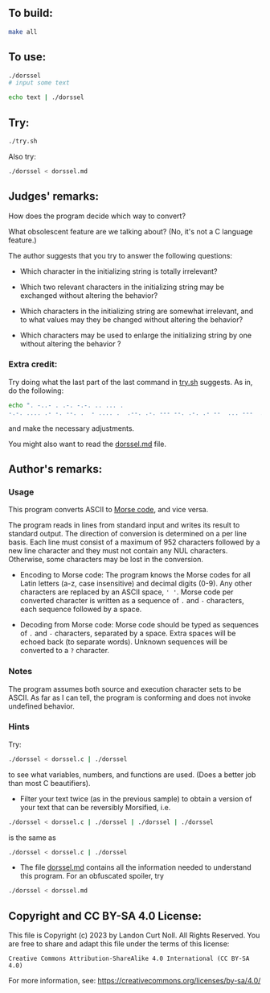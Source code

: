 ## To build:

```sh
make all
```


## To use:

```sh
./dorssel
# input some text

echo text | ./dorssel
```


## Try:

```sh
./try.sh
```

Also try:

```sh
./dorssel < dorssel.md
```


## Judges' remarks:

How does the program decide which way to convert?

What obsolescent feature are we talking about?  (No, it's not a
C language feature.)

The author suggests that you try to answer the following questions:

- Which character in the initializing string is totally irrelevant?

- Which two relevant characters in the initializing string may be exchanged
without altering the behavior?

- Which characters in the initializing string are somewhat irrelevant, and to
what values may they be changed without altering the behavior?

- Which characters may be used to enlarge the initializing string by one without
altering the behavior ?


### Extra credit: 

Try doing what the last part of the last command in [try.sh](try.sh) suggests.
As in, do the following:

```sh
echo ". -..- . .-. -.-. .. ... .
-.-. .... .- -. --. .  - .... .  .--. .-. --- --. .-. .- --  ... ---  .. -  -.. --- . ...  -. --- -  ... .... --- ..- -" | ./dorssel
```

and make the necessary adjustments.

You might also want to read the [dorssel.md](dorssel.md) file.


## Author's remarks:

### Usage

This program converts ASCII to [Morse
code](https://en.wikipedia.org/wiki/Morse_code), and vice versa.

The program reads in lines from standard input and writes its result to
standard output.  The direction of conversion is determined on a per
line basis.  Each line must consist of a maximum of 952 characters
followed by a new line character and they must not contain any NUL
characters.  Otherwise, some characters may be lost in the conversion.

- Encoding to Morse code: The program knows the Morse codes for all Latin
letters (a-z, case insensitive) and decimal digits (0-9).  Any other characters
are replaced by an ASCII space, `' '`.  Morse code per converted character is
written as a sequence of `.` and `-` characters, each sequence followed by a
space.

- Decoding from Morse code: Morse code should be typed as sequences of `.` and
`-` characters, separated by a space.  Extra spaces will be echoed back (to
separate words).  Unknown sequences will be converted to a `?` character.

### Notes

The program assumes both source and execution character sets to be
ASCII.  As far as I can tell, the program is conforming and does not
invoke undefined behavior.

### Hints

Try:

```sh
./dorssel < dorssel.c | ./dorssel
```

to see what variables, numbers, and functions are used.  (Does a
better job than most C beautifiers).

- Filter your text twice (as in the previous sample) to obtain a version of your
text that can be reversibly Morsified, i.e.

```sh
./dorssel < dorssel.c | ./dorssel | ./dorssel | ./dorssel
```

is the same as

```sh
./dorssel < dorssel.c | ./dorssel
```

- The file [dorssel.md](dorssel.md) contains all the information needed to
understand this program.  For an obfuscated spoiler, try

```sh
./dorssel < dorssel.md
```


## Copyright and CC BY-SA 4.0 License:

This file is Copyright (c) 2023 by Landon Curt Noll.  All Rights Reserved.
You are free to share and adapt this file under the terms of this license:

    Creative Commons Attribution-ShareAlike 4.0 International (CC BY-SA 4.0)

For more information, see: https://creativecommons.org/licenses/by-sa/4.0/
